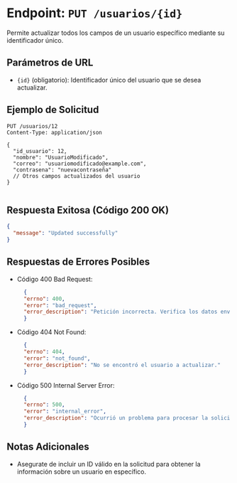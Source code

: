 # Endpoint: `PUT /usuarios/{id}`

Permite actualizar todos los campos de un usuario específico mediante su identificador único.

## Parámetros de URL
- `{id}` (obligatorio): Identificador único del usuario que se desea actualizar.

## Ejemplo de Solicitud
```http
PUT /usuarios/12
Content-Type: application/json

{
  "id_usuario": 12,
  "nombre": "UsuarioModificado",
  "correo": "usuariomodificado@example.com",
  "contrasena": "nuevacontraseña"
  // Otros campos actualizados del usuario
}


```

## Respuesta Exitosa (Código 200 OK)
```json
{
  "message": "Updated successfully"
}


```

## Respuestas de Errores Posibles
- Código 400 Bad Request:

  ```json
    {
    "errno": 400,
    "error": "bad_request",
    "error_description": "Petición incorrecta. Verifica los datos enviados."
    }

  ```
- Código 404 Not Found:

  ```json
    {
    "errno": 404,
    "error": "not_found",
    "error_description": "No se encontró el usuario a actualizar."
    }

  ```
- Código 500 Internal Server Error:
  ```json
    {
    "errno": 500,
    "error": "internal_error",
    "error_description": "Ocurrió un problema para procesar la solicitud."
    }
  ```

## Notas Adicionales

- Asegurate de incluir un ID válido en la solicitud para obtener la información
  sobre un usuario en específico.
